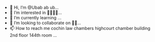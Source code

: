 - 👋 Hi, I’m @Ubab ab ub...
- 👀 I’m interested in 🧬🔭🔬📡...
- 🌱 I’m currently learning ...
- 💞️ I’m looking to collaborate on 🫰🏼...
- 📫 How to reach me cochin law chambers highcourt chamber building 2nd floor 144th room ...

<!---
Ubabp1323/Ubabp1323 is a ✨ special ✨ repository because its `README.md` (this file) appears on your GitHub profile.
You can click the Preview link to take a look at your changes.
--->

